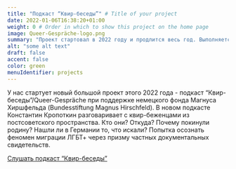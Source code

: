 ```yaml
---
title: "Подкаст “Квир-беседы”" # Title of your project
date: 2022-01-06T16:38:20+01:00
weight: 0 # Order in which to show this project on the home page
image: Queer-Gespräche-logo.png
summary: "Проект стартовал в 2022 году и продлится весь год. Выполняется при поддержке немецкого фонда Магнуса Хиршфельда (Bundesstiftung Magnus Hirschfeld)."
alt: "some alt text"
draft: false
accent: false
color: green
menuIdentifier: projects
---
```


У нас стартует новый большой проект этого 2022 года - подкаст “Квир-беседы”/Queer-Gespräche при поддержке немецкого фонда Магнуса Хиршфельда (Bundesstiftung Magnus Hirschfeld). В новом подкасте Константин Кропоткин разговаривает с квир-беженцами из постсоветского пространства. Кто они? Откуда? Почему покинули родину? Нашли ли в Германии то, что искали? Попытка осознать феномен миграции ЛГБТ+ через призму частных документальных свидетельств. 


[Слушать подкаст “Квир-беседы”](https://queerbesedy.mave.digital/ep-1)

